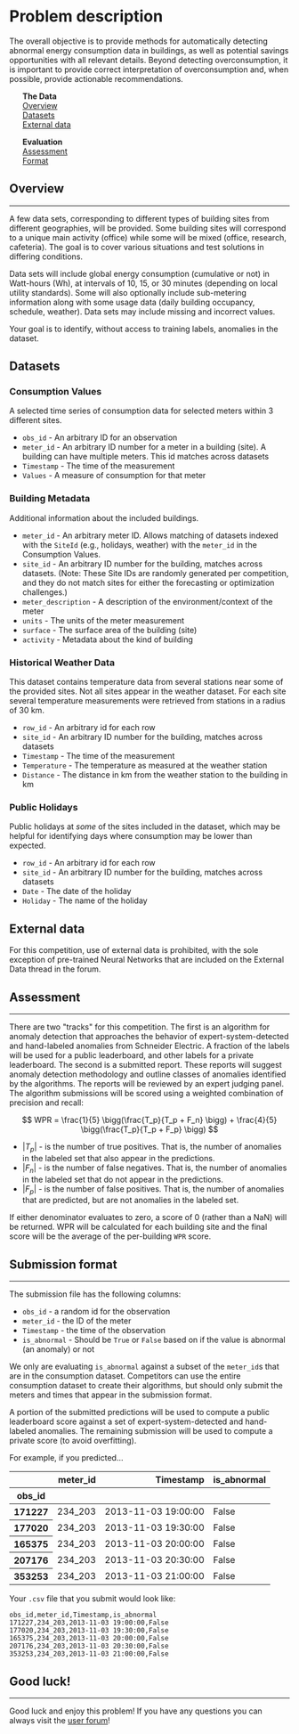 # Problem description

The overall objective is to provide methods for automatically detecting abnormal energy consumption data in buildings, as well as potential savings opportunities with all relevant details. Beyond detecting overconsumption, it is important to provide correct interpretation of overconsumption and, when possible, provide actionable recommendations.

<div class="container">
	<div class="row">
		<div class="col-xs-3">
			<ul style="list-style: none">
				<li><strong>The Data</strong></li>
				<li><a href="#features_list">Overview</a></li>
				<li><a href="#datasets">Datasets</a></li>
				<li><a href="#external">External data</a></li>
			</ul>
		</div>
		<div class="col-xs-3">
			<ul style="list-style: none">
				<li><strong>Evaluation</strong></li>
				<li><a href="#metric">Assessment</a></li>
				<li><a href="#format">Format</a></li>
			</ul>
		</div>
	</div>
</div>

<a id="features_list"></a>

## Overview

-----

A few data sets, corresponding to different types of building sites from different geographies, will be provided. Some building sites will correspond to a unique main activity (office) while some will be mixed (office, research, cafeteria). The goal is to cover various situations and test solutions in differing conditions.

Data sets will include global energy consumption (cumulative or not) in Watt-hours (Wh), at intervals of 10, 15, or 30 minutes (depending on local utility standards). Some will also optionally include sub-metering information along with some usage data (daily building occupancy, schedule, weather). Data sets may include missing and incorrect values.

Your goal is to identify, without access to training labels, anomalies in the dataset.


<a id="datasets"></a>

## Datasets

### Consumption Values

A selected time series of consumption data for selected meters within 3 different sites.

 * `obs_id` - An arbitrary ID for an observation
 * `meter_id` - An arbitrary ID number for a meter in a building (site). A building can have multiple meters. This id matches across datasets
 * `Timestamp` - The time of the measurement
 * `Values` - A measure of consumption for that meter

### Building Metadata

Additional information about the included buildings.

 * `meter_id` - An arbitrary meter ID. Allows matching of datasets indexed with the `SiteId` (e.g., holidays, weather) with the `meter_id` in the Consumption Values.
 * `site_id` - An arbitrary ID number for the building, matches across datasets. (Note: These Site IDs are randomly generated per competition, and they do not match sites for either the forecasting or optimization challenges.)
 * `meter_description` - A description of the environment/context of the meter
 * `units` - The units of the meter measurement
 * `surface` - The surface area of the building (site)
 * `activity` - Metadata about the kind of building

### Historical Weather Data

This dataset contains temperature data from several stations near some of the provided sites. Not all sites appear in the weather dataset. For each site several temperature measurements were retrieved from stations in a radius of 30 km.

 * `row_id` - An arbitrary id for each row
 * `site_id` - An arbitrary ID number for the building, matches across datasets
 * `Timestamp` - The time of the measurement
 * `Temperature` - The temperature as measured at the weather station
 * `Distance` - The distance in km from the weather station to the building in km

### Public Holidays

Public holidays at _some_ of the sites included in the dataset, which may be helpful for identifying days where consumption may be lower than expected.

 * `row_id` - An arbitrary id for each row
 * `site_id` - An arbitrary ID number for the building, matches across datasets
 * `Date` - The date of the holiday
 * `Holiday` - The name of the holiday

<a id="external"></a>

## External data

For this competition, use of external data is prohibited, with the sole exception of pre-trained Neural Networks that are included on the External Data thread in the forum.


<a id="metric"></a>

## Assessment

-----

There are two "tracks" for this competition. The first is an algorithm for anomaly detection that approaches the behavior of expert-system-detected and hand-labeled anomalies from Schneider Electric. A fraction of the labels will be used for a public leaderboard, and other labels for a private leaderboard. The second is a submitted report. These reports will suggest anomaly detection methodology and outline classes of anomalies identified by the algorithms. The reports will be reviewed by an expert judging panel. The algorithm submissions will be scored using a weighted combination of precision and recall:

$$
WPR = \frac{1}{5} \bigg(\frac{T_p}{T_p + F_n} \bigg) + \frac{4}{5} \bigg(\frac{T_p}{T_p + F_p} \bigg)
$$

 * |$T_p$| - is the number of true positives. That is, the number of anomalies in the labeled set that also appear in the predictions.
 * |$F_n$| - is the number of false negatives. That is, the number of anomalies in the labeled set that do not appear in the predictions.
 * |$F_p$| - is the number of false positives. That is, the number of anomalies that are predicted, but are not anomalies in the labeled set.

If either denominator evaluates to zero, a score of 0 (rather than a NaN) will be returned. WPR will be calculated for each building site and the final score will be the average of the per-building `WPR` score.


## Submission format

-----

The submission file has the following columns:

 * `obs_id` - a random id for the observation
 * `meter_id` - the ID of the meter
 * `Timestamp` - the time of the observation
 * `is_abnormal` - Should be `True` or `False` based on if the value is abnormal (an anomaly) or not

We only are evaluating `is_abnormal` against a subset of the `meter_id`s that are in the consumption dataset. Competitors can use the entire consumption dataset to create their algorithms, but should only submit the meters and times that appear in the submission format.

A portion of the submitted predictions will be used to compute a public leaderboard score against a set of expert-system-detected and hand-labeled anomalies. The remaining submission will be used to compute a private score (to avoid overfitting).

<a id="sub_values"></a>

<div class="well">

For example, if you predicted...

<table class="table">
  <thead>
    <tr style="text-align: right;">
      <th></th>
      <th>meter_id</th>
      <th>Timestamp</th>
      <th>is_abnormal</th>
    </tr>
    <tr>
      <th>obs_id</th>
      <th></th>
      <th></th>
      <th></th>
    </tr>
  </thead>
  <tbody>
    <tr>
      <th>171227</th>
      <td>234_203</td>
      <td>2013-11-03 19:00:00</td>
      <td>False</td>
    </tr>
    <tr>
      <th>177020</th>
      <td>234_203</td>
      <td>2013-11-03 19:30:00</td>
      <td>False</td>
    </tr>
    <tr>
      <th>165375</th>
      <td>234_203</td>
      <td>2013-11-03 20:00:00</td>
      <td>False</td>
    </tr>
    <tr>
      <th>207176</th>
      <td>234_203</td>
      <td>2013-11-03 20:30:00</td>
      <td>False</td>
    </tr>
    <tr>
      <th>353253</th>
      <td>234_203</td>
      <td>2013-11-03 21:00:00</td>
      <td>False</td>
    </tr>
  </tbody>
</table>

</div>

Your `.csv` file that you submit would look like:

	obs_id,meter_id,Timestamp,is_abnormal
	171227,234_203,2013-11-03 19:00:00,False
	177020,234_203,2013-11-03 19:30:00,False
	165375,234_203,2013-11-03 20:00:00,False
	207176,234_203,2013-11-03 20:30:00,False
	353253,234_203,2013-11-03 21:00:00,False


## Good luck!

--------

Good luck and enjoy this problem! If you have any questions you can always visit the [user forum](http://community.drivendata.org/)!

